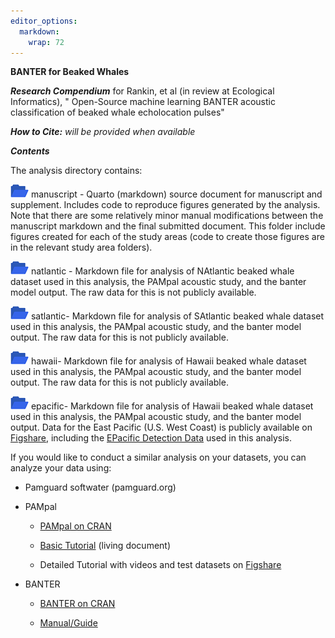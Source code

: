 ```yaml
---
editor_options: 
  markdown: 
    wrap: 72
---
```


**BANTER for Beaked Whales**

***Research Compendium*** for Rankin, et al (in review at Ecological
Informatics), " Open-Source machine learning BANTER acoustic
classification of beaked whale echolocation pulses"

***How to Cite:*** *will be provided when available*

***Contents***

The analysis directory contains:

![](images/blueFolderIcon-02.png) manuscript - Quarto (markdown) source
document for manuscript and supplement. Includes code to reproduce
figures generated by the analysis. Note that there are some relatively
minor manual modifications between the manuscript markdown and the final
submitted document. This folder include figures created for each of the
study areas (code to create those figures are in the relevant study area
folders).

![](images/blueFolderIcon-03.png) natlantic - Markdown file for analysis
of NAtlantic beaked whale dataset used in this analysis, the PAMpal
acoustic study, and the banter model output. The raw data for this is
not publicly available.

![](images/blueFolderIcon-04.png) satlantic- Markdown file for analysis
of SAtlantic beaked whale dataset used in this analysis, the PAMpal
acoustic study, and the banter model output. The raw data for this is
not publicly available.

![](images/blueFolderIcon-05.png) hawaii- Markdown file for analysis of
Hawaii beaked whale dataset used in this analysis, the PAMpal acoustic
study, and the banter model output. The raw data for this is not
publicly available.

![](images/blueFolderIcon-06.png) epacific- Markdown file for analysis
of Hawaii beaked whale dataset used in this analysis, the PAMpal
acoustic study, and the banter model output. Data for the East Pacific
(U.S. West Coast) is publicly available on
[Figshare](https://figshare.com/projects/Beaked_Whale_Acoustic_Events_from_Drifting_Acoustic_Recordings_during_NOAA_s_CCES_2018_Survey/94511),
including the [EPacific Detection
Data](https://figshare.com/articles/dataset/CCES_2018_Acoustic_Study_Detection_Data/23319938)
used in this analysis.

If you would like to conduct a similar analysis on your datasets, you
can analyze your data using:

-   Pamguard softwater (pamguard.org)

-   PAMpal

    -   [PAMpal on
        CRAN](https://cran.r-project.org/web/packages/PAMpal/index.html)

    -   [Basic Tutorial](https://taikisan21.github.io/PAMpal/) (living
        document)

    -   Detailed Tutorial with videos and test datasets on
        [Figshare](https://figshare.com/projects/PAMpal_Tutorial_and_Dataset/137197)

-   BANTER

    -   [BANTER on
        CRAN](https://cran.r-project.org/web/packages/banter/index.html)

    -   [Manual/Guide](https://taikisan21.github.io/PAMpal/banterGuide.html)

